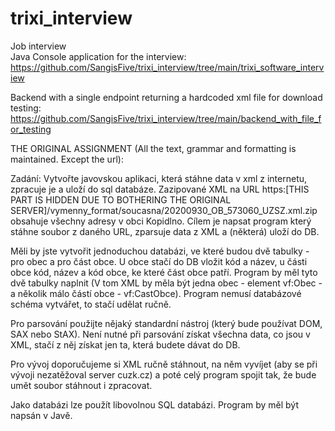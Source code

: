 # trixi_interview
Job interview<br/>
Java Console application for the interview:
https://github.com/SangisFive/trixi_interview/tree/main/trixi_software_interview


Backend with a single endpoint returning a hardcoded xml file for download testing:
https://github.com/SangisFive/trixi_interview/tree/main/backend_with_file_for_testing 

THE ORIGINAL ASSIGNMENT (All the text, grammar and formatting is maintained. Except the url):

Zadání:
Vytvořte javovskou aplikaci, která stáhne data v xml z internetu, zpracuje je a uloží do sql databáze.
Zazipované XML na URL https:[THIS PART IS HIDDEN DUE TO BOTHERING THE ORIGINAL SERVER]/vymenny_format/soucasna/20200930_OB_573060_UZSZ.xml.zip obsahuje všechny adresy v obci Kopidlno. Cílem je napsat program který stáhne soubor z daného URL, zparsuje data z XML a (některá) uloží do DB.

Měli by jste vytvořit jednoduchou databázi, ve které budou dvě tabulky - pro obec a pro část obce. U obce stačí do DB vložit kód a název, u části obce kód, název a kód obce, ke které část obce patří. Program by měl tyto dvě tabulky naplnit (V tom XML by měla být jedna obec - element vf:Obec - a několik málo částí obce - vf:CastObce). Program nemusí databázové schéma vytvářet, to stačí udělat ručně.

Pro parsování použijte nějaký standardní nástroj (který bude používat DOM, SAX nebo StAX). Není nutné při parsování získat všechna data, co jsou v XML, stačí z něj získat jen ta, která budete dávat do DB.

Pro vývoj doporučujeme si XML ručně stáhnout, na něm vyvíjet (aby se při vývoji nezatěžoval server cuzk.cz) a poté celý program spojit tak, že bude umět soubor stáhnout i zpracovat.

Jako databázi lze použít libovolnou SQL databázi. Program by měl být napsán v Javě.
